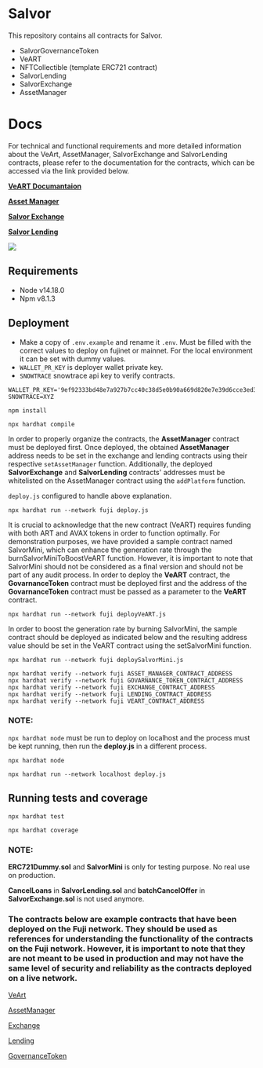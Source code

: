 # Salvor

This repository contains all contracts for Salvor.

* SalvorGovernanceToken
* VeART
* NFTCollectible (template ERC721 contract)
* SalvorLending
* SalvorExchange
* AssetManager

# Docs

For technical and functional requirements and more detailed information about the VeArt, AssetManager, SalvorExchange and SalvorLending contracts, please refer to the documentation for the contracts, which can be accessed via the link provided below.

[**VeART Documantaion**](https://docs.google.com/document/d/1wNrZ8olOkYNMOCRqIa-LwWDA3EgKFnE_ryGoomo0Xlw)

[**Asset Manager**](https://docs.google.com/document/d/1dWBhrruURxBSgsTaF0S3rRverXHSJmauH0oUiwNlaJk/edit#heading=h.ehvdfv9zxvvd)

[**Salvor Exchange**](https://docs.google.com/document/d/1pHO9dltzR0vf7tzkupcysuT1oQQ59dHOsXrG95VbRkE/edit#heading=h.ehvdfv9zxvvd)

[**Salvor Lending**](https://docs.google.com/document/d/1zXyk2OYSyE8Aci3b8yZ6IkQBIUyYKV9N2cmEXakoEgA/edit#heading=h.ehvdfv9zxvvd)


![](https://cdn.salvor.io/site/images/l_schema.png)

## Requirements

* Node v14.18.0
* Npm v8.1.3

## Deployment

- Make a copy of `.env.example` and rename it `.env`. Must be filled with the correct values to deploy on fujinet or mainnet. For the local environment it can be set with dummy values.
- `WALLET_PR_KEY` is deployer wallet private key.
- `SNOWTRACE` snowtrace api key to verify contracts.

```
WALLET_PR_KEY='9ef92333bd48e7a927b7cc40c38d5e0b90a669d820e7e39d6cce3ed3eea9f29e'
SNOWTRACE=XYZ
```

```
npm install
```

```
npx hardhat compile
```

In order to properly organize the contracts, the **AssetManager** contract must be deployed first.
Once deployed, the obtained **AssetManager** address needs to be set in the exchange and lending contracts using their respective `setAssetManager` function.
Additionally, the deployed **SalvorExchange** and **SalvorLending** contracts' addresses must be whitelisted on the AssetManager contract using the `addPlatform` function.

``deploy.js`` configured to handle above explanation.

```
npx hardhat run --network fuji deploy.js
```

It is crucial to acknowledge that the new contract (VeART) requires funding with both ART and AVAX tokens in order to function optimally. For demonstration purposes, we have provided a sample contract named SalvorMini, which can enhance the generation rate through the burnSalvorMiniToBoostVeART function. However, it is important to note that SalvorMini should not be considered as a final version and should not be part of any audit process. In order to deploy the **VeART** contract, the **GovarnanceToken** contract must be deployed first and the address of the **GovarnanceToken** contract must be passed as a parameter to the **VeART** contract.

```
npx hardhat run --network fuji deployVeART.js
```

In order to boost the generation rate by burning SalvorMini, the sample contract should be deployed as indicated below and the resulting address value should be set in the VeART contract using the setSalvorMini function.

```
npx hardhat run --network fuji deploySalvorMini.js
```


```
npx hardhat verify --network fuji ASSET_MANAGER_CONTRACT_ADDRESS
npx hardhat verify --network fuji GOVARNANCE_TOKEN_CONTRACT_ADDRESS
npx hardhat verify --network fuji EXCHANGE_CONTRACT_ADDRESS
npx hardhat verify --network fuji LENDING_CONTRACT_ADDRESS
npx hardhat verify --network fuji VEART_CONTRACT_ADDRESS
```

### NOTE:
``npx hardhat node`` must be run to deploy on localhost and the process must be kept running, then run the **deploy.js** in a different process.

```
npx hardhat node
```

```
npx hardhat run --network localhost deploy.js
```

## Running tests and coverage
```
npx hardhat test
```
```
npx hardhat coverage
```

### NOTE:
**ERC721Dummy.sol** and **SalvorMini** is only for testing purpose. No real use on production.

**CancelLoans** in **SalvorLending.sol** and  **batchCancelOffer** in **SalvorExchange.sol** is not used anymore.

### The contracts below are example contracts that have been deployed on the Fuji network. They should be used as references for understanding the functionality of the contracts on the Fuji network. However, it is important to note that they are not meant to be used in production and may not have the same level of security and reliability as the contracts deployed on a live network.

[VeArt](https://testnet.snowtrace.io/address/0xc6CD5ed983729DEa05F2d2bD7E99DC6422bb2912)

[AssetManager](https://testnet.snowtrace.io/address/0xd54a09cc48098acf67a82c68fb637f892f886591)

[Exchange](https://testnet.snowtrace.io/address/0xc2ab35b30127cfac1ea55228ddabfdc6040a3cec)

[Lending](https://testnet.snowtrace.io/address/0xff971acb9e9a8dc8951cc6a184103cad85e3f1ea)

[GovernanceToken](https://testnet.snowtrace.io/address/0xC3d64c244D53e743f6CFb72A342DCBF89D267187)

